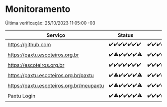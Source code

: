# Monitoramento

Última verificação: 25/10/2023 11:05:00 -03

|Serviço|Status|Últimas 24h|
|---|---|---|
|https://github.com|<span title="2023-10-18: OK=24">✔️</span><span title="2023-10-19: OK=24">✔️</span><span title="2023-10-20: OK=24">✔️</span><span title="2023-10-21: OK=24">✔️</span><span title="2023-10-22: OK=24">✔️</span><span title="2023-10-23: OK=24">✔️</span><span title="2023-10-24: OK=15">✔️</span>|<span title="24/10/2023 12:06:00 -03 : 200">✔️</span><span title="24/10/2023 13:07:00 -03 : 200">✔️</span><span title="24/10/2023 14:04:00 -03 : 200">✔️</span><span title="24/10/2023 15:08:00 -03 : 200">✔️</span><span title="24/10/2023 16:03:00 -03 : 200">✔️</span><span title="24/10/2023 17:06:00 -03 : 200">✔️</span><span title="24/10/2023 18:04:00 -03 : 200">✔️</span><span title="24/10/2023 19:03:00 -03 : 200">✔️</span><span title="24/10/2023 20:05:00 -03 : 200">✔️</span><span title="24/10/2023 21:28:00 -03 : 200">✔️</span><span title="24/10/2023 22:40:00 -03 : 200">✔️</span><span title="24/10/2023 23:14:00 -03 : 200">✔️</span><span title="25/10/2023 00:06:00 -03 : 200">✔️</span><span title="25/10/2023 01:07:00 -03 : 200">✔️</span><span title="25/10/2023 02:05:00 -03 : 200">✔️</span><span title="25/10/2023 03:08:00 -03 : 200">✔️</span><span title="25/10/2023 04:04:00 -03 : 200">✔️</span><span title="25/10/2023 05:08:00 -03 : 200">✔️</span><span title="25/10/2023 06:06:00 -03 : 200">✔️</span><span title="25/10/2023 07:06:00 -03 : 200">✔️</span><span title="25/10/2023 08:03:00 -03 : 200">✔️</span><span title="25/10/2023 09:10:00 -03 : 200">✔️</span><span title="25/10/2023 10:08:00 -03 : 200">✔️</span><span title="25/10/2023 11:04:00 -03 : 200">✔️</span>|
|https://paxtu.escoteiros.org.br|<span title="2023-10-18: OK=24">✔️</span><span title="2023-10-19: OK=23, Falhas=1">⚠️</span><span title="2023-10-20: OK=24">✔️</span><span title="2023-10-21: OK=24">✔️</span><span title="2023-10-22: OK=24">✔️</span><span title="2023-10-23: OK=24">✔️</span><span title="2023-10-24: OK=8, Falhas=7">⚠️</span>|<span title="24/10/2023 12:06:00 -03 : 200">✔️</span><span title="24/10/2023 13:07:00 -03 : 200">✔️</span><span title="24/10/2023 14:04:00 -03 : 200">✔️</span><span title="24/10/2023 15:08:00 -03 : 200">✔️</span><span title="24/10/2023 16:03:00 -03 : 200">✔️</span><span title="24/10/2023 17:06:00 -03 : 200">✔️</span><span title="24/10/2023 18:04:00 -03 : 200">✔️</span><span title="24/10/2023 19:03:00 -03 : 200">✔️</span><span title="24/10/2023 20:05:00 -03 : 200">✔️</span><span title="24/10/2023 21:28:00 -03 : 200">✔️</span><span title="24/10/2023 22:40:00 -03 : 200">✔️</span><span title="24/10/2023 23:14:00 -03 : 200">✔️</span><span title="25/10/2023 00:06:00 -03 : 200">✔️</span><span title="25/10/2023 01:07:00 -03 : 200">✔️</span><span title="25/10/2023 02:05:00 -03 : 200">✔️</span><span title="25/10/2023 03:08:00 -03 : 200">✔️</span><span title="25/10/2023 04:04:00 -03 : 200">✔️</span><span title="25/10/2023 05:08:00 -03 : 200">✔️</span><span title="25/10/2023 06:06:00 -03 : 200">✔️</span><span title="25/10/2023 07:06:00 -03 : 200">✔️</span><span title="25/10/2023 08:03:00 -03 : 200">✔️</span><span title="25/10/2023 09:10:00 -03 : 200">✔️</span><span title="25/10/2023 10:08:00 -03 : 200">✔️</span><span title="25/10/2023 11:04:00 -03 : 200">✔️</span>|
|https://escoteiros.org.br|<span title="2023-10-18: OK=24">✔️</span><span title="2023-10-19: OK=24">✔️</span><span title="2023-10-20: OK=24">✔️</span><span title="2023-10-21: OK=24">✔️</span><span title="2023-10-22: OK=24">✔️</span><span title="2023-10-23: OK=24">✔️</span><span title="2023-10-24: OK=15">✔️</span>|<span title="24/10/2023 12:06:00 -03 : 200">✔️</span><span title="24/10/2023 13:07:00 -03 : 200">✔️</span><span title="24/10/2023 14:04:00 -03 : 200">✔️</span><span title="24/10/2023 15:08:00 -03 : 200">✔️</span><span title="24/10/2023 16:03:00 -03 : 200">✔️</span><span title="24/10/2023 17:06:00 -03 : 200">✔️</span><span title="24/10/2023 18:04:00 -03 : 200">✔️</span><span title="24/10/2023 19:03:00 -03 : 200">✔️</span><span title="24/10/2023 20:05:00 -03 : 200">✔️</span><span title="24/10/2023 21:28:00 -03 : 200">✔️</span><span title="24/10/2023 22:40:00 -03 : 200">✔️</span><span title="24/10/2023 23:14:00 -03 : 200">✔️</span><span title="25/10/2023 00:06:00 -03 : 200">✔️</span><span title="25/10/2023 01:07:00 -03 : 200">✔️</span><span title="25/10/2023 02:05:00 -03 : 200">✔️</span><span title="25/10/2023 03:08:00 -03 : 200">✔️</span><span title="25/10/2023 04:04:00 -03 : 200">✔️</span><span title="25/10/2023 05:08:00 -03 : 200">✔️</span><span title="25/10/2023 06:06:00 -03 : 200">✔️</span><span title="25/10/2023 07:06:00 -03 : 200">✔️</span><span title="25/10/2023 08:03:00 -03 : 200">✔️</span><span title="25/10/2023 09:10:00 -03 : 200">✔️</span><span title="25/10/2023 10:08:00 -03 : 200">✔️</span><span title="25/10/2023 11:04:00 -03 : 200">✔️</span>|
|https://paxtu.escoteiros.org.br/paxtu|<span title="2023-10-18: OK=24">✔️</span><span title="2023-10-19: OK=23, Falhas=1">⚠️</span><span title="2023-10-20: OK=24">✔️</span><span title="2023-10-21: OK=24">✔️</span><span title="2023-10-22: OK=24">✔️</span><span title="2023-10-23: OK=24">✔️</span><span title="2023-10-24: OK=8, Falhas=7">⚠️</span>|<span title="24/10/2023 12:06:00 -03 : 200">✔️</span><span title="24/10/2023 13:07:00 -03 : 200">✔️</span><span title="24/10/2023 14:04:00 -03 : 200">✔️</span><span title="24/10/2023 15:08:00 -03 : 200">✔️</span><span title="24/10/2023 16:03:00 -03 : 200">✔️</span><span title="24/10/2023 17:06:00 -03 : 200">✔️</span><span title="24/10/2023 18:04:00 -03 : 200">✔️</span><span title="24/10/2023 19:03:00 -03 : 200">✔️</span><span title="24/10/2023 20:05:00 -03 : 200">✔️</span><span title="24/10/2023 21:28:00 -03 : 200">✔️</span><span title="24/10/2023 22:40:00 -03 : 200">✔️</span><span title="24/10/2023 23:14:00 -03 : 200">✔️</span><span title="25/10/2023 00:06:00 -03 : 200">✔️</span><span title="25/10/2023 01:07:00 -03 : 200">✔️</span><span title="25/10/2023 02:05:00 -03 : 200">✔️</span><span title="25/10/2023 03:08:00 -03 : 200">✔️</span><span title="25/10/2023 04:04:00 -03 : 200">✔️</span><span title="25/10/2023 05:08:00 -03 : 200">✔️</span><span title="25/10/2023 06:06:00 -03 : 200">✔️</span><span title="25/10/2023 07:06:00 -03 : 200">✔️</span><span title="25/10/2023 08:03:00 -03 : 200">✔️</span><span title="25/10/2023 09:10:00 -03 : 200">✔️</span><span title="25/10/2023 10:08:00 -03 : 200">✔️</span><span title="25/10/2023 11:05:00 -03 : 200">✔️</span>|
|https://paxtu.escoteiros.org.br/meupaxtu|<span title="2023-10-18: OK=24">✔️</span><span title="2023-10-19: OK=23, Falhas=1">⚠️</span><span title="2023-10-20: OK=24">✔️</span><span title="2023-10-21: OK=24">✔️</span><span title="2023-10-22: OK=24">✔️</span><span title="2023-10-23: OK=24">✔️</span><span title="2023-10-24: OK=8, Falhas=7">⚠️</span>|<span title="24/10/2023 12:06:00 -03 : 200">✔️</span><span title="24/10/2023 13:07:00 -03 : 200">✔️</span><span title="24/10/2023 14:04:00 -03 : 200">✔️</span><span title="24/10/2023 15:08:00 -03 : 200">✔️</span><span title="24/10/2023 16:03:00 -03 : 200">✔️</span><span title="24/10/2023 17:06:00 -03 : 200">✔️</span><span title="24/10/2023 18:04:00 -03 : 200">✔️</span><span title="24/10/2023 19:03:00 -03 : 200">✔️</span><span title="24/10/2023 20:05:00 -03 : 200">✔️</span><span title="24/10/2023 21:28:00 -03 : 200">✔️</span><span title="24/10/2023 22:40:00 -03 : 200">✔️</span><span title="24/10/2023 23:14:00 -03 : 200">✔️</span><span title="25/10/2023 00:06:00 -03 : 200">✔️</span><span title="25/10/2023 01:07:00 -03 : 200">✔️</span><span title="25/10/2023 02:05:00 -03 : 200">✔️</span><span title="25/10/2023 03:08:00 -03 : 200">✔️</span><span title="25/10/2023 04:04:00 -03 : 200">✔️</span><span title="25/10/2023 05:08:00 -03 : 200">✔️</span><span title="25/10/2023 06:06:00 -03 : 200">✔️</span><span title="25/10/2023 07:06:00 -03 : 200">✔️</span><span title="25/10/2023 08:03:00 -03 : 200">✔️</span><span title="25/10/2023 09:10:00 -03 : 200">✔️</span><span title="25/10/2023 10:08:00 -03 : 200">✔️</span><span title="25/10/2023 11:05:00 -03 : 200">✔️</span>|
|Paxtu Login|<span title="2023-10-18: OK=24">✔️</span><span title="2023-10-19: OK=23, Falhas=1">⚠️</span><span title="2023-10-20: OK=24">✔️</span><span title="2023-10-21: OK=24">✔️</span><span title="2023-10-22: OK=24">✔️</span><span title="2023-10-23: OK=24">✔️</span><span title="2023-10-24: OK=8, Falhas=7">⚠️</span>|<span title="24/10/2023 12:06:00 -03 : 200">✔️</span><span title="24/10/2023 13:07:00 -03 : 200">✔️</span><span title="24/10/2023 14:04:00 -03 : 200">✔️</span><span title="24/10/2023 15:08:00 -03 : 200">✔️</span><span title="24/10/2023 16:03:00 -03 : 200">✔️</span><span title="24/10/2023 17:06:00 -03 : 200">✔️</span><span title="24/10/2023 18:04:00 -03 : 200">✔️</span><span title="24/10/2023 19:03:00 -03 : 200">✔️</span><span title="24/10/2023 20:05:00 -03 : 200">✔️</span><span title="24/10/2023 21:28:00 -03 : 200">✔️</span><span title="24/10/2023 22:40:00 -03 : 200">✔️</span><span title="24/10/2023 23:14:00 -03 : 200">✔️</span><span title="25/10/2023 00:06:00 -03 : 200">✔️</span><span title="25/10/2023 01:07:00 -03 : 200">✔️</span><span title="25/10/2023 02:05:00 -03 : 200">✔️</span><span title="25/10/2023 03:08:00 -03 : 200">✔️</span><span title="25/10/2023 04:04:00 -03 : 200">✔️</span><span title="25/10/2023 05:08:00 -03 : 200">✔️</span><span title="25/10/2023 06:06:00 -03 : 200">✔️</span><span title="25/10/2023 07:06:00 -03 : 200">✔️</span><span title="25/10/2023 08:03:00 -03 : 200">✔️</span><span title="25/10/2023 09:10:00 -03 : 200">✔️</span><span title="25/10/2023 10:08:00 -03 : 200">✔️</span><span title="25/10/2023 11:05:00 -03 : 200">✔️</span>|
